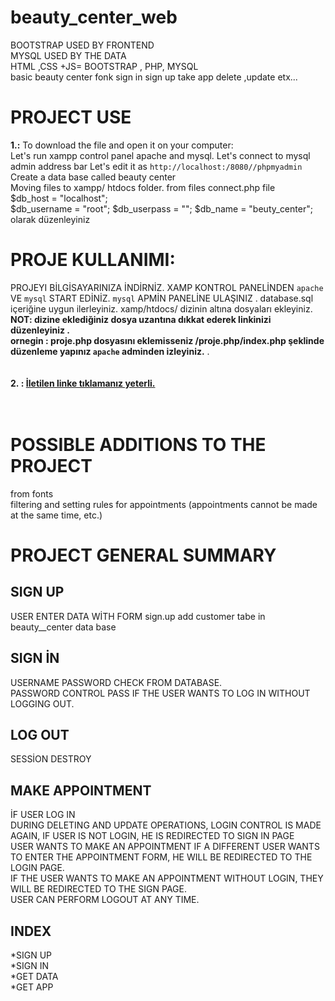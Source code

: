 # beauty_center_web
BOOTSTRAP USED BY FRONTEND <br/>
MYSQL USED BY THE DATA<br/>
HTML ,CSS +JS= BOOTSTRAP , PHP, MYSQL <br/>
basic beauty center fonk sign in sign up take app delete ,update etx... <br/>
# PROJECT USE
**1.:** To download the file and open it on your computer: <br/>
Let's run xampp control panel apache and mysql. Let's connect to mysql admin
address bar
Let's edit it as `http://localhost:/8080//phpmyadmin`  <br/>
Create a data base called beauty center <br/>
Moving files to xampp/ htdocs folder. from files connect.php file  <br/>
$db_host = "localhost";  
$db_username = "root";
$db_userpass = "";
$db_name = "beuty_center"; <br/> olarak düzenleyiniz
# PROJE KULLANIMI: 
PROJEYI BİLGİSAYARINIZA İNDİRNİZ.
XAMP KONTROL PANELİNDEN `apache` VE `mysql` START EDİNİZ.
`mysql` APMİN PANELİNE ULAŞINIZ . 
database.sql içeriğine uygun ilerleyiniz.
xamp/htdocs/
dizinin altına dosyaları ekleyiniz.
**NOT: dizine eklediğiniz dosya uzantına dıkkat ederek linkinizi düzenleyiniz .<br/> ornegin :  proje.php dosyasını eklemisseniz /proje.php/index.php şeklinde düzenleme yapınız 
`apache` adminden izleyiniz.** .<br/><br/><br/>
**2. : [İletilen linke tıklamanız yeterli.](http://cmnhmyr.epizy.com/index.php)**
<br/><br/><br/>

# POSSIBLE ADDITIONS TO THE PROJECT
from fonts <br/>
filtering and setting rules for appointments (appointments cannot be made at the same time, etc.)
# PROJECT GENERAL SUMMARY
## SIGN UP 
USER ENTER DATA WİTH FORM sign.up  add customer tabe in beauty__center data base <br/>
## SIGN İN 
USERNAME PASSWORD CHECK FROM DATABASE.<br/>
PASSWORD CONTROL PASS IF THE USER WANTS TO LOG IN WITHOUT LOGGING OUT. <br/>
## LOG OUT
SESSİON DESTROY <br/>
## MAKE APPOINTMENT 
İF USER LOG IN  <br/>
DURING DELETING AND UPDATE OPERATIONS, LOGIN CONTROL IS MADE AGAIN, IF USER IS NOT LOGIN, HE IS REDIRECTED TO SIGN IN PAGE<br/>
USER WANTS TO MAKE AN APPOINTMENT IF A DIFFERENT USER WANTS TO ENTER THE APPOINTMENT FORM, HE WILL BE REDIRECTED TO THE LOGIN PAGE. <br/>
IF THE USER WANTS TO MAKE AN APPOINTMENT WITHOUT LOGIN, THEY WILL BE REDIRECTED TO THE SIGN PAGE. <br/>
USER CAN PERFORM LOGOUT AT ANY TIME. <br/>
## INDEX
*SIGN UP <br/>
*SIGN IN <br/>
*GET DATA <br/>
*GET APP<br/>

